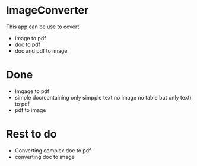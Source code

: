 # ImageConverter 

This app can be use to covert.
* image to pdf
* doc to pdf
* doc and pdf to image

# Done
* Imgage to pdf
* simple doc(containing only simpple text no image no table but only text) to pdf
* pdf to image

# Rest to do
* Converting complex doc to pdf
* converting doc to image
